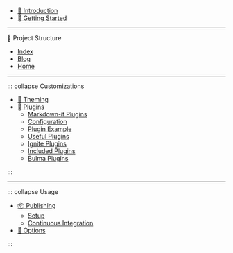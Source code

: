 * [:page_facing_up: Introduction](pages/Introduction.md)
* [:tada: Getting Started](pages/GettingStarted.md)

---

:construction: Project Structure

* [Index](pages/ProjectStructure.md)
* [Blog](pages/Blog.md)
* [Home](pages/home.md)

---

::: collapse Customizations

* [:nail_care: Theming](pages/Theming.md)
* [:cake: Plugins](pages/Plugins.md)
  * [Markdown-it Plugins](pages/Plugins.md#markdown-it-plugins)
  * [Configuration](pages/Plugins.md#configuration)
  * [Plugin Example](pages/Plugins.md#plugin-example)
  * [Useful Plugins](pages/Plugins.md#useful-plugins)
  * [Ignite Plugins](pages/IgnitePlugins.md)
  * [Included Plugins](pages/IncludedPlugins.md)
  * [Bulma Plugins](pages/BulmaPlugins.md)

:::

---

::: collapse Usage

* [:package: Publishing](pages/Publishing.md)
  * [Setup](pages/Publishing.md#setup-branch)
  * [Continuous Integration](pages/Publishing.md#Continuous-integration)
* [:wrench: Options](pages/Options.md)

:::
